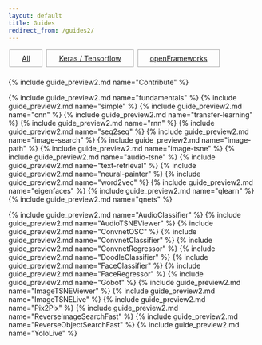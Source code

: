```yaml
---
layout: default
title: Guides
redirect_from: /guides2/
---
```


<style>
.project {
    width:280px;
    height:200px;
    margin:10px;
    padding:0px;
    position:relative;
    display:inline-block;
    text-align:left;
}

.overlay {
	width:100%;
    height:100%;
    position:absolute;
    top:0;
    left:0;
    display:inline-block;
    -webkit-box-sizing:border-box;
    -moz-box-sizing:border-box;
    box-sizing:border-box;
    color:white;
}

.overlay_title {
    font-size:1.25em;
    background:rgba(0,0,0,0.7);
    padding:7px;
}
/*
.overlay_description {
    font-size:1.1em;
    background:rgba(0,0,0,0.7);
    margin-top:0px;
    padding:4px;
    width: 100%;
    border-top: 1px solid rgba(255,255,255,0.45);
}*/
.overlay_summary {
    font-size:0.95em;
    background:rgba(0,0,0,0.7);
    display: none;
    margin-top:8px;
    /*padding:10px;*/
    width: 100%;
}
.project a:hover .overlay_summary {
    display:inline-block;
}
.overlay .overlay_summary li {
    padding:2px;
}



#platforms {
	margin-top:10px;
	margin-bottom:20px;
}
.platform {
	border: 1px solid #aaa;
	padding-bottom: 8px;
	padding-top: 8px;
	padding-left: 24px;
	padding-right: 24px;
	margin: 2px;
	display:inline-block;
}

</style>



<div id="platforms">
	<div id="platform_all" class="platform"><a href="javascript:displayAll();">All</a></div>
	<div id="platform_python" class="platform"><a href="javascript:displayByKey('python');">Keras / Tensorflow</a></div>
	<div id="platform_openframeworks" class="platform"><a href="javascript:displayByKey('openframeworks');">openFrameworks</a></div>
</div>


{% include guide_preview2.md name="Contribute" %}

{% include guide_preview2.md name="fundamentals" %}
{% include guide_preview2.md name="simple" %}
{% include guide_preview2.md name="cnn" %}
{% include guide_preview2.md name="transfer-learning" %}
{% include guide_preview2.md name="rnn" %}
{% include guide_preview2.md name="seq2seq" %}
{% include guide_preview2.md name="image-search" %}
{% include guide_preview2.md name="image-path" %}
{% include guide_preview2.md name="image-tsne" %}
{% include guide_preview2.md name="audio-tsne" %}
{% include guide_preview2.md name="text-retrieval" %}
{% include guide_preview2.md name="neural-painter" %}
{% include guide_preview2.md name="word2vec" %}
{% include guide_preview2.md name="eigenfaces" %}
{% include guide_preview2.md name="qlearn" %}
{% include guide_preview2.md name="qnets" %}

{% include guide_preview2.md name="AudioClassifier" %}
{% include guide_preview2.md name="AudioTSNEViewer" %}
{% include guide_preview2.md name="ConvnetOSC" %}
{% include guide_preview2.md name="ConvnetClassifier" %}
{% include guide_preview2.md name="ConvnetRegressor" %}
{% include guide_preview2.md name="DoodleClassifier" %}
{% include guide_preview2.md name="FaceClassifier" %}
{% include guide_preview2.md name="FaceRegressor" %}
{% include guide_preview2.md name="Gobot" %}
{% include guide_preview2.md name="ImageTSNEViewer" %}
{% include guide_preview2.md name="ImageTSNELive" %}
{% include guide_preview2.md name="Pix2Pix" %}
{% include guide_preview2.md name="ReverseImageSearchFast" %}
{% include guide_preview2.md name="ReverseObjectSearchFast" %}
{% include guide_preview2.md name="YoloLive" %}






<script>
function highlightButton(keyword){
	document.getElementById("platform_python").style.border = "none";
	document.getElementById("platform_openframeworks").style.border = "none";
	document.getElementById("platform_all").style.border = "none";
	document.getElementById("platform_"+keyword).style.border = "1px solid #1abc9c";
}
function displayAll() {
	var d = document.getElementsByClassName("project");
	for(var i = 0; i < d.length; i++){ d[i].style.display = "inline-block"; }
	highlightButton('all');
};
function hideAll() {
	var d = document.getElementsByClassName("project");
	for(var i = 0; i < d.length; i++){ d[i].style.display = "none"; }	
};
function displayByKey(keyword) {
	hideAll();
	d = document.getElementsByClassName("project "+keyword);
	for(var i = 0; i < d.length; i++){ d[i].style.display = "inline-block"; }
	highlightButton(keyword);
};
displayAll();

</script>